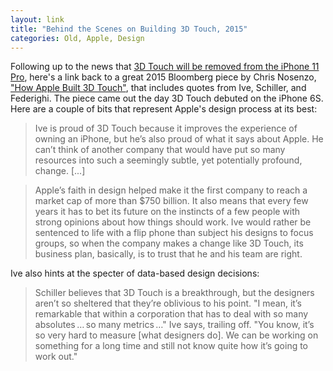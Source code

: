 ```yaml
---
layout: link
title: "Behind the Scenes on Building 3D Touch, 2015"
categories: Old, Apple, Design
---
```


Following up to the news that [3D Touch will be removed from the iPhone 11 Pro](https://blog.robenkleene.com/2019/09/11/new-iphones-will-replace-3d-touch-with-haptic-touch/), here's a link back to a great 2015 Bloomberg piece by Chris Nosenzo, ["How Apple Built 3D Touch"](https://www.bloomberg.com/features/2015-how-apple-built-3d-touch-iphone-6s/), that includes quotes from Ive, Schiller, and Federighi. The piece came out the day 3D Touch debuted on the iPhone 6S. Here are a couple of bits that represent Apple's design process at its best:

> Ive is proud of 3D Touch because it improves the experience of owning an iPhone, but he’s also proud of what it says about Apple. He can’t think of another company that would have put so many resources into such a seemingly subtle, yet potentially profound, change. [...]

> Apple’s faith in design helped make it the first company to reach a market cap of more than $750 billion. It also means that every few years it has to bet its future on the instincts of a few people with strong opinions about how things should work. Ive would rather be sentenced to life with a flip phone than subject his designs to focus groups, so when the company makes a change like 3D Touch, its business plan, basically, is to trust that he and his team are right.

Ive also hints at the specter of data-based design decisions:

> Schiller believes that 3D Touch is a breakthrough, but the designers aren’t so sheltered that they’re oblivious to his point. "I mean, it’s remarkable that within a corporation that has to deal with so many absolutes … so many metrics …" Ive says, trailing off. "You know, it’s so very hard to measure [what designers do]. We can be working on something for a long time and still not know quite how it’s going to work out."


